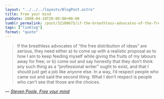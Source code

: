 ```yaml
---
layout: "../../../layouts/BlogPost.astro"
title: Free your mind
pubDate: 2008-04-18T20:09:00+00:00
tumblr_permalink: /post/32180675/if-the-breathless-advocates-of-the-free
tags: ["linklog"]
format: "quote"
---
```


> If the breathless advocates of “the free distribution of ideas” are serious, they need either a) to come up with a realistic proposal as to how I am to keep feeding myself while giving the fruits of my labours away for free; or b) come out and say honestly that they don’t think any such thing as a “professional writer” ought to exist, and that I should just get a job like anyone else. In a way, I’d respect people who came out and said the second thing. What I don’t respect is people who can’t see that those are the choices.

— <cite>[Steven Poole, _Free your mind_](http://stevenpoole.net/blog/free-your-mind/)</cite>

